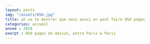 ```yaml
---
layout: posts
img: "/assets/850.jpg"
title: on va te montrer que nous aussi on peut faire 850 pages
categories: accueil
annee : 2018
exerpt : 850 pages de dessin, entre Paris & Paris
---
```

